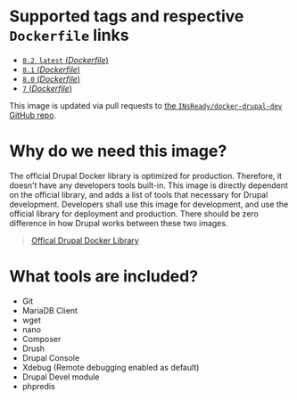 # Supported tags and respective `Dockerfile` links

-	[`8.2`, `latest` (*Dockerfile*)](https://github.com/INsReady/docker-drupal-dev/blob/master/Dockerfile)
-	[`8.1` (*Dockerfile*)](https://github.com/INsReady/docker-drupal-dev/blob/8.1/Dockerfile)
-	[`8.0` (*Dockerfile*)](https://github.com/INsReady/docker-drupal-dev/blob/8.0/Dockerfile)
-	[`7` (*Dockerfile*)](https://github.com/INsReady/docker-drupal-dev/blob/7/Dockerfile)

This image is updated via pull requests to [the `INsReady/docker-drupal-dev` GitHub repo](https://github.com/INsReady/docker-drupal-dev).

# Why do we need this image?

The official Drupal Docker library is optimized for production. Therefore, it doesn't have any developers tools built-in. This image is directly dependent on the official library, and adds a list of tools that necessary for Drupal development. Developers shall use this image for development, and use the official library for deployment and production. There should be zero difference in how Drupal works between these two images.

> [Offical Drupal Docker Library](https://hub.docker.com/_/drupal/)

# What tools are included?

- Git
- MariaDB Client
- wget
- nano
- Composer
- Drush
- Drupal Console
- Xdebug (Remote debugging enabled as default)
- Drupal Devel module
- phpredis
